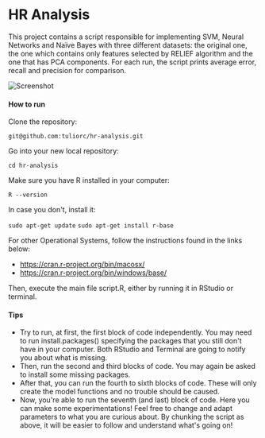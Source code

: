 # HR Analysis
This project contains a script responsible for implementing SVM, Neural Networks and Naïve Bayes with three different datasets: the original one, the one which contains only features selected by RELIEF algorithm and the one that has PCA components. For each run, the script prints average error, recall and precision for comparison. 

![Screenshot](tictactoe-demo.png)

#### How to run

Clone the repository:

`git@github.com:tuliorc/hr-analysis.git`


Go into your new local repository:

`cd hr-analysis`


Make sure you have R installed in your computer:

`R --version`


In case you don't, install it:

`sudo apt-get update`
`sudo apt-get install r-base`


For other Operational Systems, follow the instructions found in the links below:

- https://cran.r-project.org/bin/macosx/
- https://cran.r-project.org/bin/windows/base/

Then, execute the main file script.R, either by running it in RStudio or terminal. 


#### Tips
* Try to run, at first, the first block of code independently. You may need to run install.packages() specifying the packages that you still don't have in your computer. Both RStudio and Terminal are going to notify you about what is missing.
* Then, run the second and third blocks of code. You may again be asked to install some missing packages.
* After that, you can run the fourth to sixth blocks of code. These will only create the model functions and no trouble should be caused.
* Now, you're able to run the seventh (and last) block of code. Here you can make some experimentations! Feel free to change and adapt parameters to what you are curious about.
By chunking the script as above, it will be easier to follow and understand what's going on!
